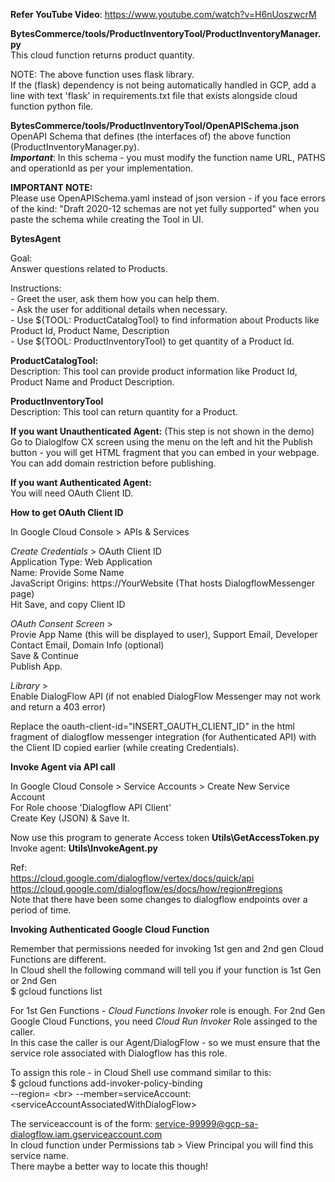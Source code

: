 **Refer YouTube Video**: https://www.youtube.com/watch?v=H6nUoszwcrM

**BytesCommerce/tools/ProductInventoryTool/ProductInventoryManager.py**<br>
This cloud function returns product quantity.

NOTE: The above function uses flask library. <br>
If the (flask) dependency is not being automatically handled in GCP, add a line with text 'flask' in requirements.txt file that exists alongside cloud function python file.

**BytesCommerce/tools/ProductInventoryTool/OpenAPISchema.json**<br>
OpenAPI Schema that defines (the interfaces of) the above function (ProductInventoryManager.py).<br>
**_Important_**: In this schema - you must modify the function name URL, PATHS and operationId as per your implementation.

**IMPORTANT NOTE:**<br>
Please use OpenAPISchema.yaml instead of json version - if you face errors of the kind: "Draft 2020-12 schemas are not yet fully supported" when you paste the schema while creating the Tool in UI.

**BytesAgent**

Goal:<br>
Answer questions related to Products.

Instructions:<br>
_-_ Greet the user, ask them how you can help them.<br>
_-_ Ask the user for additional details when necessary.<br>
_-_ Use ${TOOL: ProductCatalogTool} to find information about Products like Product Id, Product Name, Description<br>
_-_ Use ${TOOL: ProductInventoryTool} to get quantity of a Product Id.

**ProductCatalogTool:**<br>
Description: This tool can provide product information like Product Id, Product Name and Product Description.

**ProductInventoryTool**<br>
Description: This tool can return quantity for a Product.

**If you want Unauthenticated Agent:** (This step is not shown in the demo)<br>
Go to Dialoglfow CX screen using the menu on the left and hit the Publish button - you will get HTML fragment that you can embed in your webpage. You can add domain restriction before publishing.

**If you want Authenticated Agent:**<br>
You will need OAuth Client ID. 

**How to get OAuth Client ID**

In Google Cloud Console > APIs & Services<br>

  _Create Credentials_ > OAuth Client ID<br>
    Application Type: Web Application<br>
    Name: Provide Some Name<br>
    JavaScript Origins: https://YourWebsite (That hosts DialogflowMessenger page)<br>
    Hit Save, and copy Client ID<br>

  _OAuth Consent Screen_ > <br>
    Provie App Name (this will be displayed to user), Support Email, Developer Contact Email, Domain Info (optional)  <br>
    Save & Continue <br>
    Publish App. 

  _Library_ > <br>
    Enable DialogFlow API (if not enabled DialogFlow Messenger may not work and return a 403 error)

  Replace the oauth-client-id="INSERT_OAUTH_CLIENT_ID" in the html fragment of dialogflow messenger integration (for Authenticated API) with the Client ID copied earlier (while creating Credentials).

  **Invoke Agent via API call**

In Google Cloud Console > Service Accounts > Create New Service Account<br>
For Role choose 'Dialogflow API Client'<br>
Create Key (JSON) & Save It.

Now use this program to generate Access token **Utils\GetAccessToken.py**<br>
Invoke agent: **Utils\InvokeAgent.py**

Ref:<br>
https://cloud.google.com/dialogflow/vertex/docs/quick/api<br>
https://cloud.google.com/dialogflow/es/docs/how/region#regions<br>
Note that there have been some changes to dialogflow endpoints over a period of time.

**Invoking Authenticated Google Cloud Function**<br>

Remember that permissions needed for invoking 1st gen and 2nd gen Cloud Functions are different.<br>
In Cloud shell the following command will tell you if your function is 1st Gen or 2nd Gen<br>
$ gcloud functions list<br>

For 1st Gen Functions - _Cloud Functions Invoker_ role is enough.
For 2nd Gen Google Cloud Functions, you need _Cloud Run Invoker_ Role assinged to the caller.<br>
In this case the caller is our Agent/DialogFlow - so we must ensure that the service role associated with Dialogflow has this role.<br>

To assign this role - in Cloud Shell use command similar to this:<br>
$ gcloud functions add-invoker-policy-binding <my-function> <br>
  --region=<region> &lt;br&gt;
  --member=serviceAccount:&lt;serviceAccountAssociatedWithDialogFlow&gt;<br>

The serviceaccount is of the form: service-99999@gcp-sa-dialogflow.iam.gserviceaccount.com <br>
In cloud function under Permissions tab > View Principal you will find this service name.<br>
There maybe a better way to locate this though!

